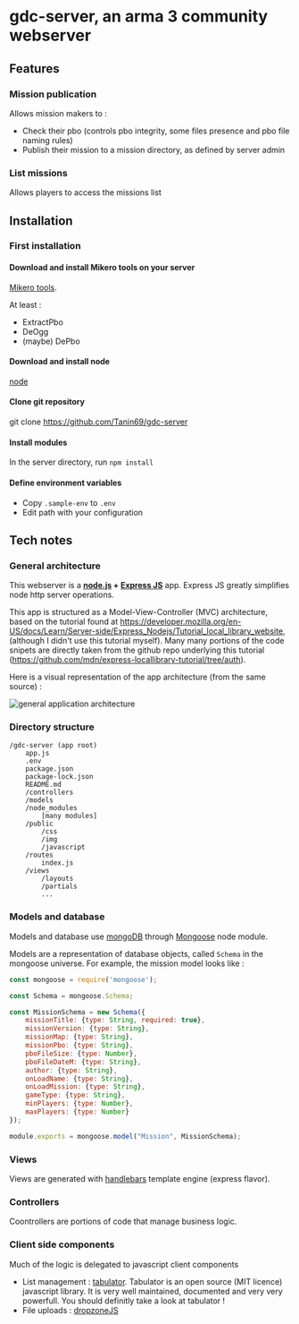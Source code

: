 # gdc-server, an arma 3 community webserver

## Features

### Mission publication

Allows mission makers to :

* Check their pbo (controls pbo integrity, some files presence and pbo file naming rules)
* Publish their mission to a mission directory, as defined by server admin

### List missions

Allows players to access the missions list

## Installation

### First installation

#### Download and install Mikero tools on your server

[Mikero tools](https://mikero.bytex.digital/Downloads).

At least :

* ExtractPbo
* DeOgg
* (maybe) DePbo

#### Download and install node

[node](https://nodejs.org/)

#### Clone git repository

git clone https://github.com/Tanin69/gdc-server

#### Install modules

In the server directory, run ```npm install```

#### Define environment variables

* Copy ```.sample-env``` to ```.env```
* Edit path with your configuration

## Tech notes

### General architecture

This webserver is a **[node.js](https://nodejs.org/) + [Express JS](https://expressjs.com)** app. Express JS greatly simplifies node http server operations.

This app is structured as a Model-View-Controller (MVC) architecture, based on the tutorial found at <https://developer.mozilla.org/en-US/docs/Learn/Server-side/Express_Nodejs/Tutorial_local_library_website>, (although I didn't use this tutorial myself). Many many portions of the code snipets are directly taken from the github repo underlying this tutorial (<https://github.com/mdn/express-locallibrary-tutorial/tree/auth>).

Here is a visual representation of the app architecture (from the same source) :

![general application architecture](https://media.prod.mdn.mozit.cloud/attachments/2016/12/06/14456/6a97461a03a5329243b994347c47f12b/MVC%20Express.png "Express MVC architecture")

### Directory structure

    /gdc-server (app root)
        app.js
        .env
        package.json
        package-lock.json
        README.md
        /controllers
        /models
        /node_modules
            [many modules]
        /public
            /css
            /img
            /javascript
        /routes
            index.js
        /views
            /layouts
            /partials
            ...

### Models and database

Models and database use [mongoDB](https://www.mongodb.com/) through [Mongoose](https://mongoosejs.com/) node module.

Models are a representation of database objects, called ```Schema``` in the mongoose universe. For example, the mission model looks like :

```javascript
const mongoose = require('mongoose');

const Schema = mongoose.Schema;

const MissionSchema = new Schema({
    missionTitle: {type: String, required: true},
    missionVersion: {type: String},
    missionMap: {type: String},
    missionPbo: {type: String},
    pboFileSize: {type: Number},
    pboFileDateM: {type: String},
    author: {type: String},
    onLoadName: {type: String},
    onLoadMission: {type: String},
    gameType: {type: String},
    minPlayers: {type: Number},
    maxPlayers: {type: Number}
});

module.exports = mongoose.model("Mission", MissionSchema);
```

### Views

Views are generated with [handlebars](https://handlebarsjs.com/) template engine (express flavor).

### Controllers

Coontrollers are portions of code that manage business logic.

### Client side components

Much of the logic is delegated to  javascript client components

* List management : [tabulator](http://tabulator.info/). Tabulator is an open source (MIT licence) javascript library. It is very well maintained, documented and very very powerfull. You should definitly take a look at tabulator !
* File uploads : [dropzoneJS](https://www.dropzonejs.com/)

